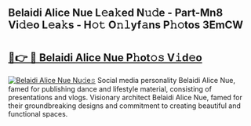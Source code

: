 ## Belaidi Alice Nue L𝚎a𝚔ed N𝚞𝚍e - Part-Mn8 Vi𝚍𝚎o L𝚎a𝚔s - H𝚘𝚝 O𝚗𝚕yf𝚊ns P𝚑𝚘tos 3EmCW

# <h2><a href="http://kf86xvj.oniu.top/?m=Belaidi+Alice+Nue">🔗👉 🔴 Belaidi Alice Nue P𝚑ot𝚘𝚜 V𝚒d𝚎o</a></h2>

[![Belaidi Alice Nue Nu𝚍e𝚜](https://i.imgur.com/0qMVB7G.gif)](http://kf86xvj.oniu.top/?m=Belaidi+Alice+Nue)
Social media personality Belaidi Alice Nue, famed for publishing dance and lifestyle material, consisting of presentations and vlogs. Visionary architect Belaidi Alice Nue, famed for their groundbreaking designs and commitment to creating beautiful and functional spaces.  
